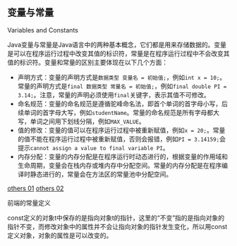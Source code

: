 ## 变量与常量
Variables and Constants

Java变量与常量是Java语言中的两种基本概念，它们都是用来存储数据的。变量是可以在程序运行过程中改变其值的标识符，常量是在程序运行过程中不会改变其值的标识符。变量和常量的区别主要体现在以下几个方面：

- 声明方式：变量的声明方式是`数据类型 变量名 = 初始值;`，例如`int x = 10;`。常量的声明方式是`final 数据类型 常量名 = 初始值;`，例如`final double PI = 3.14;`。注意，常量的声明必须使用`final`关键字，表示其值不可修改。
- 命名规范：变量的命名规范是遵循驼峰命名法，即首个单词的首字母小写，后续单词的首字母大写，例如`studentName`。常量的命名规范是所有字母都大写，单词之间用下划线分隔，例如`MAX_VALUE`。
- 值的修改：变量的值可以在程序运行过程中被重新赋值，例如`x = 20;`。常量的值不能在程序运行过程中被重新赋值，否则会报错，例如`PI = 3.14159;`会提示`cannot assign a value to final variable PI`。
- 内存分配：变量的内存分配是在程序运行时动态进行的，根据变量的作用域和生命周期，变量会在栈内存或堆内存中分配空间。常量的内存分配是在程序编译时静态进行的，常量会在方法区的常量池中分配空间。

[others 01](./12.md)
[others 02](./13.md)

前端的常量定义

const定义的对象t中保存的是指向对象t的指针，这里的“不变”指的是指向对象的指针不变，而修改对象中的属性并不会让指向对象的指针发生变化，所以用const定义对象，对象的属性是可以改变的。